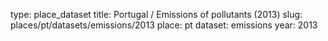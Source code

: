 type: place_dataset
title: Portugal / Emissions of pollutants (2013)
slug: places/pt/datasets/emissions/2013
place: pt
dataset: emissions
year: 2013
